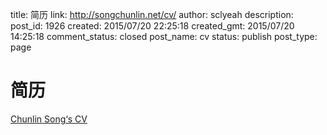 title: 简历
link: http://songchunlin.net/cv/
author: sclyeah
description: 
post_id: 1926
created: 2015/07/20 22:25:18
created_gmt: 2015/07/20 14:25:18
comment_status: closed
post_name: cv
status: publish
post_type: page

# 简历

[Chunlin Song‘s CV](/wp-content/uploads/2016/07/songchunlin_cv.pdf)